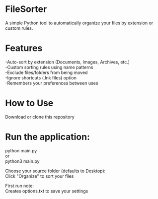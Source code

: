 # FileSorter
A simple Python tool to automatically organize your files by extension or custom rules. </br>

# Features 
-Auto-sort by extension (Documents, Images, Archives, etc.) </br>
-Custom sorting rules using name patterns </br>
-Exclude files/folders from being moved </br>
-Ignore shortcuts (.lnk files) option </br>
-Remembers your preferences between uses </br>

# How to Use 
Download or clone this repository </br>

# Run the application: 
python main.py </br>
or  </br>
python3 main.py </br>

Choose your source folder (defaults to Desktop): </br>
Click "Organize" to sort your files </br>

First run note: </br>
Creates options.txt to save your settings

